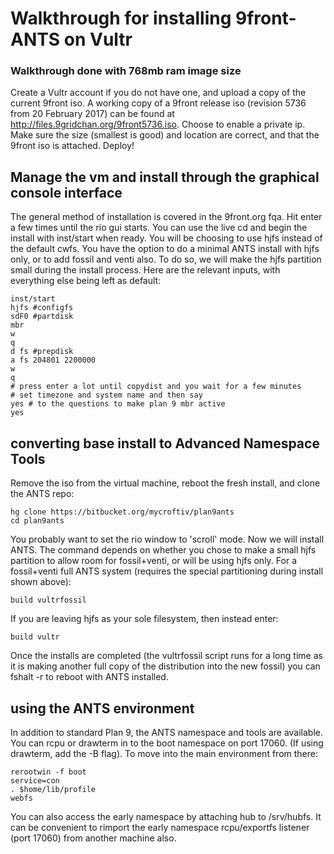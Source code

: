 # Walkthrough for installing 9front-ANTS on Vultr
### Walkthrough done with 768mb ram image size

Create a Vultr account if you do not have one, and upload a copy of the current 9front iso. A working copy of a 9front release iso (revision 5736 from 20 February 2017) can be found at http://files.9gridchan.org/9front5736.iso. Choose to enable a private ip. Make sure the size (smallest is good) and location are correct, and that the 9front iso is attached. Deploy!

##	Manage the vm and install through the graphical console interface ##

The general method of installation is covered in the 9front.org fqa. Hit enter a few times until the rio gui starts. You can use the live cd and begin the install with inst/start when ready. You will be choosing to use hjfs instead of the default cwfs. You have the option to do a minimal ANTS install with hjfs only, or to add fossil and venti also. To do so, we will make the hjfs partition small during the install process. Here are the relevant inputs, with everything else being left as default:

	inst/start
	hjfs #configfs
	sdF0 #partdisk
	mbr
	w
	q
	d fs #prepdisk
	a fs 204801 2200000
	w
	q
	# press enter a lot until copydist and you wait for a few minutes
	# set timezone and system name and then say
	yes # to the questions to make plan 9 mbr active
	yes

## converting base install to Advanced Namespace Tools ##

Remove the iso from the virtual machine, reboot the fresh install, and clone the ANTS repo:

	hg clone https://bitbucket.org/mycroftiv/plan9ants
	cd plan9ants

You probably want to set the rio window to 'scroll' mode. Now we will install ANTS. The command depends on whether you chose to make a small hjfs partition to allow room for fossil+venti, or will be using hjfs only. For a fossil+venti full ANTS system (requires the special partitioning during install shown above):

	build vultrfossil

If you are leaving hjfs as your sole filesystem, then instead enter:

	build vultr

Once the installs are completed (the vultrfossil script runs for a long time as it is making another full copy of the distribution into the new fossil) you can fshalt -r to reboot with ANTS installed.

## using the ANTS environment ##

In addition to standard Plan 9, the ANTS namespace and tools are available. You can rcpu or drawterm in to the boot namespace on port 17060. (If using drawterm, add the -B flag). To move into the main environment from there:

	rerootwin -f boot
	service=con
	. $home/lib/profile
	webfs

You can also access  the early namespace by attaching hub to /srv/hubfs. It can be convenient to rimport the early namespace rcpu/exportfs listener (port 17060) from another machine also.
